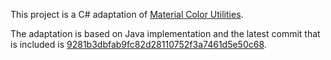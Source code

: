 This project is a C# adaptation of [Material Color Utilities](https://github.com/material-foundation/material-color-utilities).

The adaptation is based on Java implementation and the latest commit that is included is [9281b3dbfab9fc82d28110752f3a7461d5e50c68](https://github.com/material-foundation/material-color-utilities/commit/9281b3dbfab9fc82d28110752f3a7461d5e50c68).